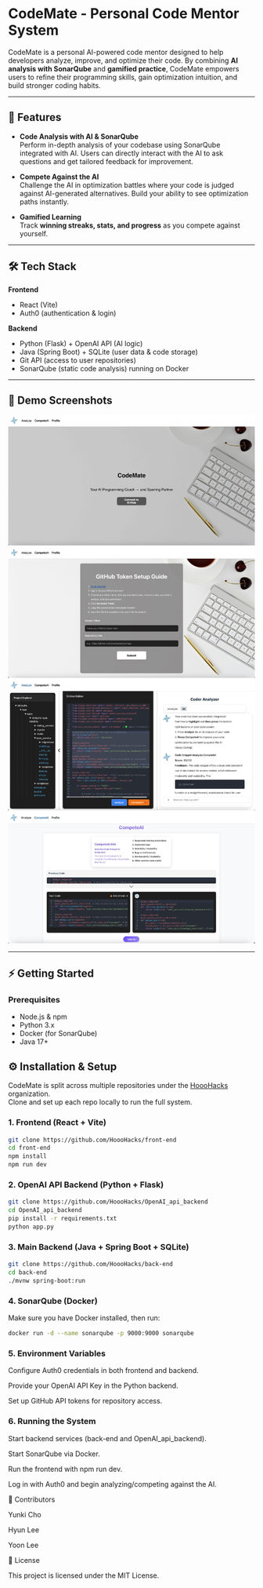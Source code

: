 # CodeMate - Personal Code Mentor System

CodeMate is a personal AI-powered code mentor designed to help developers analyze, improve, and optimize their code. By combining **AI analysis with SonarQube** and **gamified practice**, CodeMate empowers users to refine their programming skills, gain optimization intuition, and build stronger coding habits.

---

## 🚀 Features

- **Code Analysis with AI & SonarQube**  
  Perform in-depth analysis of your codebase using SonarQube integrated with AI. Users can directly interact with the AI to ask questions and get tailored feedback for improvement.

- **Compete Against the AI**  
  Challenge the AI in optimization battles where your code is judged against AI-generated alternatives. Build your ability to see optimization paths instantly.

- **Gamified Learning**  
  Track **winning streaks, stats, and progress** as you compete against yourself.

---

## 🛠 Tech Stack

**Frontend**
- React (Vite)  
- Auth0 (authentication & login)

**Backend**
- Python (Flask) + OpenAI API (AI logic)  
- Java (Spring Boot) + SQLite (user data & code storage)  
- Git API (access to user repositories)  
- SonarQube (static code analysis) running on Docker  

---

## 📸 Demo Screenshots
![CodeMate Dashboard](./codemate1.jpg)
![CodeMate GitHub Setup](./codemate2.jpg)
![CodeMate Analyze](./codemate3.jpg)
![CodeMate CompeteAI](./codemate4.jpg)

---

## ⚡ Getting Started

### Prerequisites
- Node.js & npm  
- Python 3.x  
- Docker (for SonarQube)  
- Java 17+  

## ⚙️ Installation & Setup

CodeMate is split across multiple repositories under the [HoooHacks](https://github.com/HoooHacks) organization.  
Clone and set up each repo locally to run the full system.

### 1. Frontend (React + Vite)
```bash
git clone https://github.com/HoooHacks/front-end
cd front-end
npm install
npm run dev
```
### 2. OpenAI API Backend (Python + Flask)
```bash
git clone https://github.com/HoooHacks/OpenAI_api_backend
cd OpenAI_api_backend
pip install -r requirements.txt
python app.py
```
### 3. Main Backend (Java + Spring Boot + SQLite)
```bash
git clone https://github.com/HoooHacks/back-end
cd back-end
./mvnw spring-boot:run
```
### 4. SonarQube (Docker)
Make sure you have Docker installed, then run:

```bash
docker run -d --name sonarqube -p 9000:9000 sonarqube
```
### 5. Environment Variables
Configure Auth0 credentials in both frontend and backend.

Provide your OpenAI API Key in the Python backend.

Set up GitHub API tokens for repository access.

### 6. Running the System
Start backend services (back-end and OpenAI_api_backend).

Start SonarQube via Docker.

Run the frontend with npm run dev.

Log in with Auth0 and begin analyzing/competing against the AI.

👥 Contributors

Yunki Cho

Hyun Lee

Yoon Lee

📜 License

This project is licensed under the MIT License.
